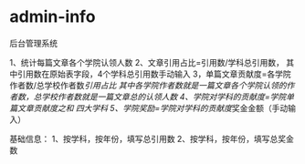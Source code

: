 # admin-info
后台管理系统


1、统计每篇文章各个学院认领人数
2、文章引用占比=引用数/学科总引用数，      其中引用数在原始表字段，4个学科总引用数手动输入
3，单篇文章贡献度=各学院作者数/总学校作者数*引用占比
其中各学院作者数就是一篇文章各个学院认领的作者数，总学校作者数就是一篇文章总的认领人数
4、学院对学科的贡献度=学院单篇文章贡献度之和   四大学科
5、学院奖励=学院对学科的贡献度*奖金金额（手动输入）



基础信息：
1、按学科，按年份，填写总引用数
2、按学科，按年份，填写总奖金数


